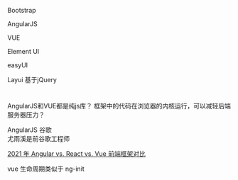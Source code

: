 



Bootstrap

AngularJS

VUE

Element UI

easyUI

Layui 基于jQuery



# 

AngularJS和VUE都是纯js库？
框架中的代码在浏览器的内核运行，可以减轻后端服务器压力？

AngularJS 谷歌  
尤雨溪是前谷歌工程师  

[2021 年 Angular vs. React vs. Vue 前端框架对比](https://zhuanlan.zhihu.com/p/359540593)  


vue 生命周期类似于 ng-init